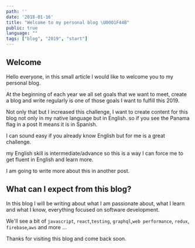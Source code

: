 ```yaml
---
path: ''
date: '2018-01-16'
title: "Welcome to my personal blog \U0001F44B"
public: true
language: ""
tags: ["blog", "2019", "start"]
---
```


## Welcome

Hello everyone, in this small article I would like to welcome you to my personal blog.

At the beginning of each year we all set goals that we want to meet, create a blog and write regularly is one of those goals I want to fulfill this 2019.

Not only that but I increased this challenge, I want to create content for this blog not only in my native language but in English. so if you see the Panama flag in a post It means it is in Spanish.

I can sound easy if you already know English but for me is a great challenge.

my English skill is intermediate/advance so this is a way I can force me to get fluent in English and learn more.

I am going to write more about this in another post.

## What can I expect from this blog?

In this blog I will be writing about what I am passionate about, what I learn and what I know, everything focused on software development.

We'll see a bit of `javascript`, `react`,`testing`, `graphql`,`web performance`, `redux`, `firebase`,`aws` and more ...

Thanks for visiting this blog and come back soon.